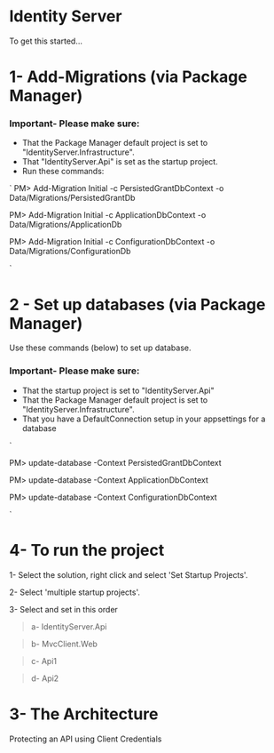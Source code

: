 # Identity Server
To get this started...

# 1- Add-Migrations (via Package Manager)

### Important- Please make sure:
* That the Package Manager default project is set to "IdentityServer.Infrastructure".
* That "IdentityServer.Api" is set as the startup project.
* Run these commands: 

`
PM> Add-Migration Initial -c PersistedGrantDbContext -o Data/Migrations/PersistedGrantDb

PM> Add-Migration Initial -c ApplicationDbContext -o Data/Migrations/ApplicationDb

PM> Add-Migration Initial -c ConfigurationDbContext -o Data/Migrations/ConfigurationDb

`

# 2 - Set up databases (via Package Manager)
 Use these commands (below) to set up database. 

### Important- Please make sure:
* That the startup project is set to "IdentityServer.Api" 
* That the Package Manager default project is set to "IdentityServer.Infrastructure".
* That you have a DefaultConnection setup in your appsettings for a database

`

PM> update-database -Context PersistedGrantDbContext

PM> update-database -Context ApplicationDbContext

PM> update-database -Context ConfigurationDbContext

`

# 4- To run the project
1- Select the solution, right click and select 'Set Startup Projects'.

2- Select 'multiple startup projects'.

3- Select and set in this order 
>a- IdentityServer.Api

>b- MvcClient.Web

>c- Api1

>d- Api2 
 

# 3- The Architecture

Protecting an API using Client Credentials  